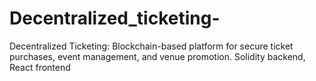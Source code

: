 # Decentralized_ticketing-
Decentralized Ticketing: Blockchain-based platform for secure ticket purchases, event management, and venue promotion. Solidity backend, React frontend
